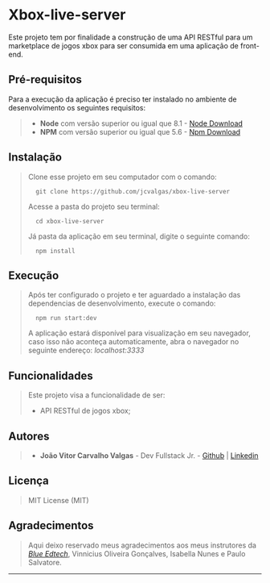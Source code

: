 # Xbox-live-server

Este projeto tem por finalidade a construção de uma API RESTful para um marketplace de jogos xbox para ser consumida em uma aplicação de front-end. 

## Pré-requisitos

Para a execução da aplicação é preciso ter instalado no ambiente de desenvolvimento os seguintes requisitos:

> - **Node** com versão superior ou igual que 8.1 - [Node Download](https://nodejs.org/pt-br/download/)
> - **NPM** com versão superior ou igual que 5.6 - [Npm Download](https://www.npmjs.com/package/download)

## Instalação


>
> Clone esse projeto em seu computador com o comando:
> ```
> 	git clone https://github.com/jcvalgas/xbox-live-server
> ```
> Acesse a pasta do projeto seu terminal:
> ```
> 	cd xbox-live-server
> ```
> Já pasta da aplicação em seu terminal, digite o seguinte comando:
> ```
> 	npm install
> ```

## Execução

>
> Após ter configurado o projeto e ter aguardado a instalação das dependencias de desenvolvimento, execute o comando:
> ```
> 	npm run start:dev
> ```
> A aplicação estará disponível para visualização em seu navegador, caso isso não aconteça automaticamente, abra o navegador no seguinte endereço: _localhost:3333_

## Funcionalidades

>
> Este projeto visa a funcionalidade de ser: 
> - API RESTful de jogos xbox;



## Autores


> - **João Vitor Carvalho Valgas** - Dev Fullstack Jr. - [Github](https://github.com/jcvalgas) | [Linkedin](https://www.linkedin.com/in/joao-vitor-carvalho-valgas/)


## Licença 

> 
> MIT License (MIT)

## Agradecimentos 
  
> 
> Aqui deixo reservado meus agradecimentos aos meus instrutores da [_Blue Edtech_](https://blueedtech.com.br/), Vinnicius Oliveira Gonçalves, Isabella Nunes e Paulo Salvatore.

---